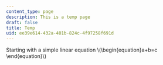 ```yaml
---
content_type: page
description: This is a temp page
draft: false
title: Temp
uid: ee39e614-432a-401b-824c-4f97258f691d
---
```

Starting with a simple linear equation \\(\begin{equation}a+b=c \end{equation}\\)